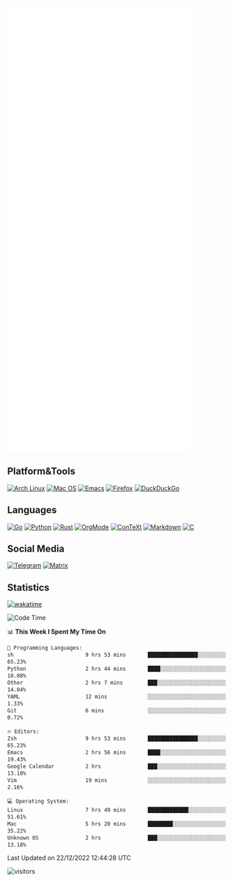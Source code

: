![Metrics](https://github.com/SteamedFish/SteamedFish/blob/master/github-metrics.svg)

## Platform&Tools

[![Arch Linux](https://img.shields.io/badge/ArchLinux-1793D1?logo=arch-linux&logoColor=fff&style=flat-square)](https://archlinux.org/)
[![Mac OS](https://img.shields.io/badge/MacOS-000000?style=flat-square&logo=macos&logoColor=F0F0F0)](https://www.apple.com/macos/)
[![Emacs](https://img.shields.io/badge/Emacs-%237F5AB6.svg?&style=flat-square&logo=gnu-emacs&logoColor=white)](https://www.gnu.org/software/emacs/)
[![Firefox](https://img.shields.io/badge/Firefox-FF7139?style=flat-square&logo=Firefox-Browser&logoColor=white)](https://firefox.com/)
[![DuckDuckGo](https://img.shields.io/badge/DuckDuckGo-DE5833?style=flat-square&logo=DuckDuckGo&logoColor=white)](https://duckduckgo.com/)

## Languages

[![Go](https://img.shields.io/badge/Golang-%2300ADD8.svg?style=flat-square&logo=go&logoColor=white)](https://golang.org/)
[![Python](https://img.shields.io/badge/Python-3670A0?style=flat-square&logo=python&logoColor=ffdd54)](https://www.python.org/)
[![Rust](https://img.shields.io/badge/Rust-%23000000.svg?style=flat-square&logo=rust&logoColor=white)](https://www.rust-lang.org/)
[![OrgMode](https://img.shields.io/badge/OrgMode-%23000000.svg?style=flat-square&logo=org&logoColor=white)](https://orgmode.org/)
[![ConTeXt](https://img.shields.io/badge/ConTeXt-%23008080.svg?style=flat-square&logo=latex&logoColor=white)](https://contextgarden.net/)
[![Markdown](https://img.shields.io/badge/MarkDown-%23000000.svg?style=flat-square&logo=markdown&logoColor=white)](https://daringfireball.net/projects/markdown/)
[![C](https://img.shields.io/badge/C-%2300599C.svg?style=flat-square&logo=c&logoColor=white)](https://www.iso.org/standard/74528.html)

## Social Media
[![Telegram](https://img.shields.io/badge/SteamedFish-2CA5E0?style=social&logo=telegram&logoColor=white)](https://t.me/SteamedFish)
[![Matrix](https://img.shields.io/badge/SteamedFish-2CA5E0?style=social&logo=matrix&logoColor=black)](https://matrix.to/#/@i:steamedfish.org)

## Statistics
[![wakatime](https://wakatime.com/badge/user/168280d6-fcf2-4b4f-ad3a-dc4612f35b38.svg)](https://wakatime.com/@168280d6-fcf2-4b4f-ad3a-dc4612f35b38)

<!--START_SECTION:waka-->
![Code Time](http://img.shields.io/badge/Code%20Time-2%2C234%20hrs%2021%20mins-blue)

📊 **This Week I Spent My Time On** 

```text
💬 Programming Languages: 
sh                       9 hrs 53 mins       ████████████████░░░░░░░░░   65.23% 
Python                   2 hrs 44 mins       ████░░░░░░░░░░░░░░░░░░░░░   18.08% 
Other                    2 hrs 7 mins        ███░░░░░░░░░░░░░░░░░░░░░░   14.04% 
YAML                     12 mins             ░░░░░░░░░░░░░░░░░░░░░░░░░   1.33% 
Git                      6 mins              ░░░░░░░░░░░░░░░░░░░░░░░░░   0.72%

🔥 Editors: 
Zsh                      9 hrs 53 mins       ████████████████░░░░░░░░░   65.23% 
Emacs                    2 hrs 56 mins       ████░░░░░░░░░░░░░░░░░░░░░   19.43% 
Google Calendar          2 hrs               ███░░░░░░░░░░░░░░░░░░░░░░   13.18% 
Vim                      19 mins             ░░░░░░░░░░░░░░░░░░░░░░░░░   2.16%

💻 Operating System: 
Linux                    7 hrs 49 mins       █████████████░░░░░░░░░░░░   51.61% 
Mac                      5 hrs 20 mins       ████████░░░░░░░░░░░░░░░░░   35.22% 
Unknown OS               2 hrs               ███░░░░░░░░░░░░░░░░░░░░░░   13.18%

```


 Last Updated on 22/12/2022 12:44:28 UTC
<!--END_SECTION:waka-->

![visitors](https://visitor-badge.laobi.icu/badge?page_id=SteamedFish.SteamedFish)
